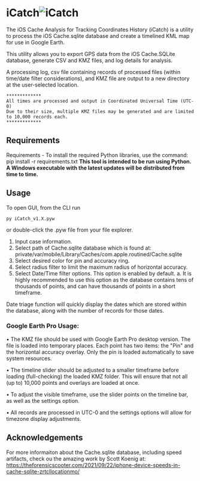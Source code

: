 
# iCatch![iCatch](https://github.com/user-attachments/assets/38d5845a-e9d0-4bf7-9ce2-7b924dbac34e)

The iOS Cache Analysis for Tracking Coordinates History (iCatch) is a utility to process the iOS Cache.sqlite database and create a timelined KML map for use in Google Earth.


This utility allows you to export GPS data from the iOS Cache.SQLite database, generate CSV and KMZ files, and log details for analysis.

A processing log, csv file containing records of processed files (within time/date filter considerations), and KMZ file are output to a new directory at the user-selected location.

    
    *************
    All times are processed and output in Coordinated Universal Time (UTC-0)
    Due to their size, multiple KMZ files may be generated and are limited to 10,000 records each.
    *************
    


## Requirements

Requirements - To install the required Python libraries, use the command: pip install -r requirements.txt
**This tool is intended to be run using Python. A Windows executable with the latest updates will be distributed from time to time.**

## Usage
To open GUI, from the CLI run 

    py iCatch_v1.X.pyw
or double-click the .pyw file from your file explorer.
1.	Input case information.
2.	Select path of Cache.sqlite database which is found at: private/var/mobile/Library/Caches/com.apple.routined/Cache.sqlite
3.	Select desired color for pin and accuracy ring.
4.	Select radius filter to limit the maximum radius of horizontal accuracy.
5.	Select Date/Time filter options. This option is enabled by default. 
a.	It is highly recommended to use this option as the database contains tens of thousands of points, and can have thousands of points in a short timeframe.

Date triage function will quickly display the dates which are stored within the database, along with the number of records for those dates.

### Google Earth Pro Usage:
•	The KMZ file should be used with Google Earth Pro desktop version. The file is loaded into temporary places. Each point has two items: the "Pin" and the horizontal accuracy overlay. Only the pin is loaded automatically to save system resources.

•	The timeline slider should be adjusted to a smaller timeframe before loading (full-checking) the loaded KMZ folder. This will ensure that not all (up to) 10,000 points and overlays are loaded at once.

•	To adjust the visible timeframe, use the slider points on the timeline bar, as well as the settings option.

•	All records are processed in UTC-0 and the settings options will allow for timezone display adjustments.

## Acknowledgements
For more informaiton about the Cache.sqlite database, including speed artifacts, check ou the amazing work by Scott Koenig at: https://theforensicscooter.com/2021/09/22/iphone-device-speeds-in-cache-sqlite-zrtcllocationmo/
